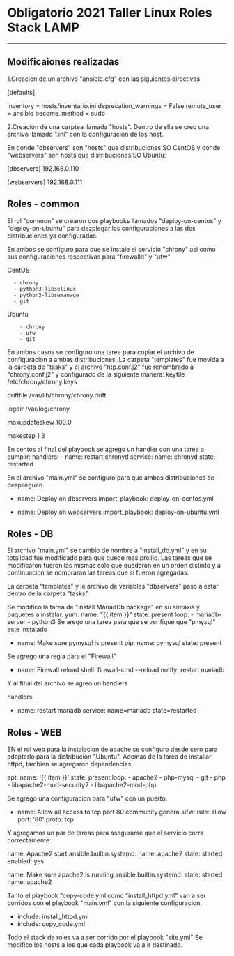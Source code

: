 # Obligatorio 2021 Taller Linux Roles Stack LAMP
-------------------------------------------
## Modificaiones realizadas

1.Creacion de un archivo "ansible.cfg" con las siguientes directivas

[defaults]

inventory = hosts/inventario.ini
deprecation_warnings = False
remote_user = ansible
become_method = sudo

2.Creacion de una carptea llamada "hosts". Dentro de ella se creo una archivo llamado ".ini" con la configuracion de los host.

En donde "dbservers" son "hosts" que distribuciones SO CentOS y donde "webservers" son hosts que distribuciones SO Ubuntu:

[dbservers]
192.168.0.110

[webservers]
192.168.0.111

## Roles - common

 El rol "common" se crearon dos playbooks llamados "deploy-on-centos" y "deploy-on-ubuntu" para dezplegar las configuraciones a las dos distribuciones ya configuradas.

 En ambos se configuro para que se instale el servicio "chrony" asi como sus configuraciones respectivas para "firewalld" y "ufw"
           
CentOS                              
 
      - chrony
      - python3-libselinux             
      - python3-libsemanage
      - git
      
Ubuntu 
        
        - chrony
        - ufw
        - git

En ambos casos se configuro una tarea para copiar el archivo de configuracion a ambas distribuciones .La carpeta "templates" fue movida a la carpeta de "tasks" y el archivo "ntp.conf.j2" fue renombrado a "chrony.conf.j2" y configurado de la siguiente manera:
keyfile /etc/chrony/chrony.keys


driftfile /var/lib/chrony/chrony.drift

logdir /var/log/chrony

maxupdateskew 100.0

makestep 1 3

En centos al final del playbook se agrego un handler con una tarea a cumplir: handlers:
            - name: restart chronyd
              service: 
                      name: chronyd
                      state: restarted

En el archivo "main.yml" se configuro para que ambas distribuciones se desplieguen.
  - name: Deploy on dbservers
    import_playbook: deploy-on-centos.yml
    

  - name: Deploy on webservers
    import_playbook: deploy-on-ubuntu.yml

## Roles - DB
El archivo "main.yml" se cambio de nombre a "install_db.yml" y en su totalidad fue modificado para que quede mas prolijo. Las tareas que se modificaron fueron las mismas solo que quedaron en un orden distinto y a continuacion se nombraran las tareas que si fueron agregadas.

La carpeta "templates" y le archivo de variables "dbservers" paso a estar dentro de la carpeta "tasks"

Se modifico la tarea de "install MariadDb package" en su sintaxis y paquetes a instalar.
   yum: 
      name: "{{ item }}" 
      state: present
    loop:
      - mariadb-server
      - python3
 Se arego una tarea para que se verifique que "pmysql" este instalado
- name: Make sure pymysql is present
    pip:
      name: pymysql
      state: present

 Se agrego una regla para el "Firewall"

- name: Firewall reload
    shell: firewall-cmd --reload
    notify: restart mariadb

 Y al final del archivo se agreo un handlers

handlers:
  - name: restart mariadb
    service: name=mariadb state=restarted 

## Roles - WEB

EN el rol web para la instalacion de apache se configuro desde cero para adaptarlo para la distribucion "Ubuntu". Ademas de la tarea de installar httpd, tambien se agregaron dependencias.

apt: 
      name: '{{ item }}'
      state: present
  loop:
        - apache2
        - php-mysql
        - git
        - php
        - libapache2-mod-security2
        - libapache2-mod-php

Se agrego una configuracion para "ufw" con un puerto.
- name: Allow all access to tcp port 80
  community.general.ufw:
      rule: allow
      port: '80'
      proto: tcp   

Y agregamos un par de tareas para asegurarse que el servicio corra correctamente:

name: Apache2 start
  ansible.builtin.systemd:
      name: apache2
      state: started
      enabled: yes

 name: Make sure apache2 is running
  ansible.builtin.systemd:
      state: started
      name: apache2

Tanto el playbook "copy-code.yml como "install_httpd.yml" van a ser corridos con el playbook "main.yml" con la siguiente configuracion.
  
- include: install_httpd.yml
- include: copy_code.yml  

Todo el stack de roles va a ser corrido por el playbook "site.yml"
Se modifico los hosts a los que cada playbook va a ir destinado.






